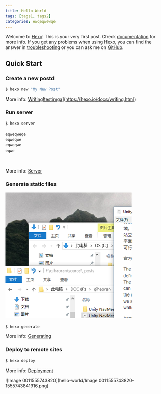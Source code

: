 ```yaml
---
title: Hello World
tags: [tags1, tags2]
categories: ewqeqwewqe
---
```

Welcome to [Hexo](https://hexo.io/)! This is your very first post. Check [documentation](https://hexo.io/docs/) for more info. If you get any problems when using Hexo, you can find the answer in [troubleshooting](https://hexo.io/docs/troubleshooting.html) or you can ask me on [GitHub](https://github.com/hexojs/hexo/issues).

<!-- more -->

## Quick Start

### Create a new postd

``` bash
$ hexo new "My New Post"
```

More info: [Writing!testimga](hello-world/testimga.png)](https://hexo.io/docs/writing.html)

### Run server

``` bash
$ hexo server

eqweqweqe
eqweqwe
eqweqwe
eqwe




```

More info: [Server](https://hexo.io/docs/server.html)

### Generate static files

![testimga](hello-world/testimga-1555257196505.png)





``` bash
$ hexo generate
```

More info: [Generating](https://hexo.io/docs/generating.html)

### Deploy to remote sites

``` bash
$ hexo deploy
```

More info: [Deployment](https://hexo.io/docs/deployment.html)







![Image 0011555743820](hello-world/Image 0011555743820-1555743841916.png)

